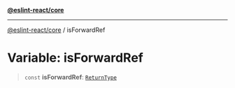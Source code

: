 [**@eslint-react/core**](../README.md)

***

[@eslint-react/core](../README.md) / isForwardRef

# Variable: isForwardRef

> `const` **isForwardRef**: [`ReturnType`](../@eslint-react/namespaces/isReactAPI/type-aliases/ReturnType.md)
